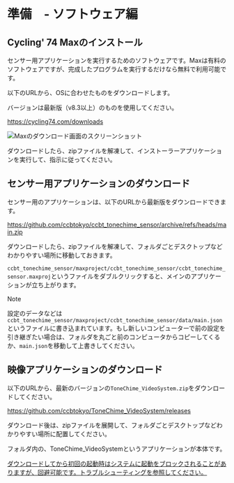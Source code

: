 # 準備　- ソフトウェア編

## Cycling' 74 Maxのインストール

センサー用アプリケーションを実行するためのソフトウェアです。Maxは有料のソフトウェアですが、完成したプログラムを実行するだけなら無料で利用可能です。

以下のURLから、OSに合わせたものをダウンロードします。

バージョンは最新版（v8.3以上）のものを使用してください。

https://cycling74.com/downloads

![Maxのダウンロード画面のスクリーンショット](../../img/dl_max.png)

ダウンロードしたら、zipファイルを解凍して、インストーラーアプリケーションを実行して、指示に従ってください。

<!-- todo:インストーラーダイアログの詳細な説明 -->

## センサー用アプリケーションのダウンロード

センサー用のアプリケーションは、以下のURLから最新版をダウンロードできます。

https://github.com/ccbtokyo/ccbt_tonechime_sensor/archive/refs/heads/main.zip

ダウンロードしたら、zipファイルを解凍して、フォルダごとデスクトップなどわかりやすい場所に移動しておきます。

`ccbt_tonechime_sensor/maxproject/ccbt_tonechime_sensor/ccbt_tonechime_sensor.maxproj`というファイルをダブルクリックすると、メインのアプリケーションが立ち上がります。

> [!NOTE]
> 設定のデータなどは`ccbt_tonechime_sensor/maxproject/ccbt_tonechime_sensor/data/main.json`というファイルに書き込まれています。もし新しいコンピューターで前の設定を引き継ぎたい場合は、フォルダを丸ごと前のコンピュータからコピーしてくるか、`main.json`を移動して上書きしてください。

## 映像アプリケーションのダウンロード

以下のURLから、最新のバージョンの`ToneChime_VideoSystem.zip`をダウンロードしてください。

https://github.com/ccbtokyo/ToneChime_VideoSystem/releases

ダウンロード後は、zipファイルを展開して、フォルダごとデスクトップなどわかりやすい場所に配置してください。

フォルダ内の、ToneChime_VideoSystemというアプリケーションが本体です。

[ダウンロードしてから初回の起動時はシステムに起動をブロックされることがありますが、回避可能です。トラブルシューティングを参照してください。](../../Troubleshooting/index.md#_2)